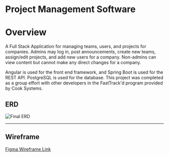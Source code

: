 Project Management Software
===============================
# Overview

A Full Stack Application for managing teams, users, and projects for companies. Admins may log in, post announcements, create new teams, assign/edit projects, and add new users for a company. Non-admins can view content but cannot make any direct changes for a company.

Angular is used for the front end framework, and Spring Boot is used for the REST API. PostgreSQL is used for the database. This project was completed as a group effort with other developers in the FastTrack'd program provided by Cook Systems.


## ERD

![Final ERD](https://user-images.githubusercontent.com/32781877/206259951-fe81a650-1d90-4c28-ae7a-571f649269d9.png)


---

## Wireframe

[Figma Wireframe Link](https://www.figma.com/file/huwXGJxW6BCIbk4p2QcZG2/Final-Prototype?type=design&node-id=0-1&mode=design&t=1Ef7iFB5zY6Kjdyb-0)

